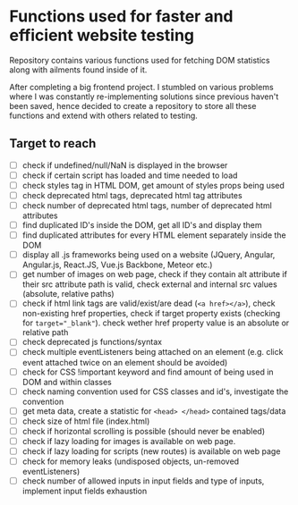 # Functions used for faster and efficient website testing

Repository contains various functions used for fetching DOM statistics along with ailments found inside of it.

After completing a big frontend project. I stumbled on various problems where I was constantly
re-implementing solutions since previous haven't been saved, hence decided to create a repository
to store all these functions and extend with others related to testing.

## Target to reach

- [ ] check if undefined/null/NaN is displayed in the browser
- [ ] check if certain script has loaded and time needed to load
- [ ] check styles tag in HTML DOM, get amount of styles props being used
- [ ] check deprecated html tags, deprecated html tag attributes
- [ ] check number of deprecated html tags, number of deprecated html attributes
- [ ] find duplicated ID's inside the DOM, get all ID's and display them
- [ ] find duplicated attributes for every HTML element separately inside the DOM
- [ ] display all .js frameworks being used on a website (JQuery, Angular, Angular.js, React.JS, Vue.js Backbone, Meteor etc.)
- [ ] get number of images on web page, check if they contain alt attribute if their src attribute path is valid, check external and internal src values (absolute, relative paths)
- [ ] check if html link tags are valid/exist/are dead (`<a href></a>`), check non-existing href properties, check if target property exists (checking for `target="_blank"`). check wether href property value is an absolute or relative path
- [ ] check deprecated js functions/syntax
- [ ] check multiple eventListeners being attached on an element (e.g. click event attached twice on an element should be avoided)
- [ ] check for CSS !important keyword and find amount of being used in DOM and within classes
- [ ] check naming convention used for CSS classes and id's, investigate the convention
- [ ] get meta data, create a statistic for `<head> </head>` contained tags/data
- [ ] check size of html file (index.html)
- [ ] check if horizontal scrolling is possible (should never be enabled)
- [ ] check if lazy loading for images is available on web page.
- [ ] check if lazy loading for scripts (new routes) is available on web page
- [ ] check for memory leaks (undisposed objects, un-removed eventListeners)
- [ ] check number of allowed inputs in input fields and type of inputs, implement
input fields exhaustion
